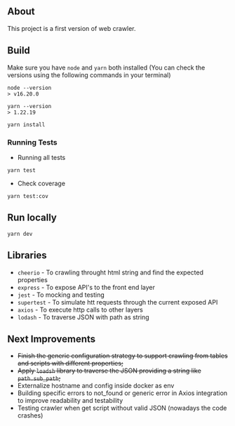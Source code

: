 ## About
This project is a first version of web crawler.

## Build
Make sure you have `node` and `yarn` both installed (You can check the versions using the following commands in your terminal)
```
node --version
> v16.20.0

yarn --version
> 1.22.19

yarn install
```

### Running Tests
- Running all tests
```
yarn test
```
- Check coverage
```
yarn test:cov
```

## Run locally
```
yarn dev
```

## Libraries
- `cheerio` - To crawling throught html string and find the expected properties
- `express` - To expose API's to the front end layer
- `jest` - To mocking and testing
- `supertest` - To simulate htt requests through the current exposed API
- `axios` - To execute http calls to other layers
- `lodash` - To traverse JSON with path as string

## Next Improvements
- ~~Finish the generic configuration strategy to support crawling from tables and scripts with different properties;~~
- ~~Apply `loadsh` library to traverse the JSON providing a string like `path.sub_path`;~~
- Externalize hostname and config inside docker as env
- Building specific errors to not_found or generic error in Axios integration to improve readability and testability
- Testing crawler when get script without valid JSON (nowadays the code crashes)